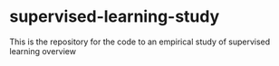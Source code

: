 # supervised-learning-study
This is the repository for the code to an empirical study of supervised learning overview 
